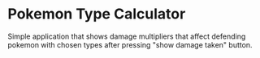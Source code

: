 # Pokemon Type Calculator
Simple application that shows damage multipliers that affect defending pokemon with chosen types after 
pressing "show damage taken" button.
